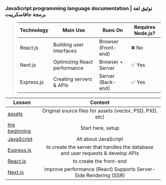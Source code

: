 

### JavaScript programming language documentation | توثيق لغة برمجة جافاسكريبت


> |  Technology | Main Use | Runs On | Requires Node.js? |
> |-------------|----------|---------|-------------------|
> |React.js	|Building user interfaces |Browser (Front-end)|	❌ No|
> |Next.js	|Optimizing React performance |	Browser + Server |	✅ Yes |
> |Express.js |	Creating servers & APIs	|Server (Back-end)	|✅ Yes


|  Lesson | Content |
| ------ |:-----:|
|[assets](./assets)|Original source files for assets (vector, PSD, PXD, etc)|
|[the beginning](./The-Beginning)|Start here, setup|
|[JavaScript](./JavaScript)|All about JavaScript|
|[Express.js](./Express.js)|to create the server that handles the database and user requests & develop APIs|
|[React.js](./React.js)|to create the front-end|
|[Next.js](./Next.js)|improve performance (React) Supports Server-Side Rendering (SSR) | Static Site Generation (SSG)|

